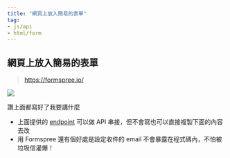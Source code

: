 ```yaml
---
title: "網頁上放入簡易的表單"
tag: 
- js/api
- html/form
---
```


##  網頁上放入簡易的表單
>https://formspree.io/

![](Pasted%20image%2020220521172114.png)

讚上面都寫好了我要講什麼

- 上面提供的 [endpoint](endpoint.md) 可以做 API 串接，但不會寫也可以直接複製下面的內容去改
- 用 Formspree 還有個好處是設定收件的 email 不會暴露在程式碼內，不怕被垃圾信灌爆！
